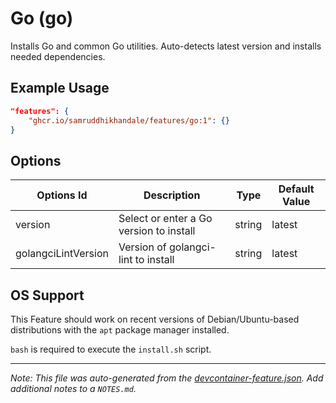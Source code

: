 
# Go (go)

Installs Go and common Go utilities. Auto-detects latest version and installs needed dependencies.

## Example Usage

```json
"features": {
    "ghcr.io/samruddhikhandale/features/go:1": {}
}
```

## Options

| Options Id | Description | Type | Default Value |
|-----|-----|-----|-----|
| version | Select or enter a Go version to install | string | latest |
| golangciLintVersion | Version of golangci-lint to install | string | latest |



## OS Support

This Feature should work on recent versions of Debian/Ubuntu-based distributions with the `apt` package manager installed.

`bash` is required to execute the `install.sh` script.


---

_Note: This file was auto-generated from the [devcontainer-feature.json](https://github.com/samruddhikhandale/features/blob/main/src/go/devcontainer-feature.json).  Add additional notes to a `NOTES.md`._
